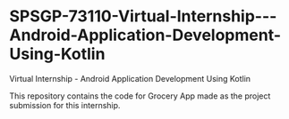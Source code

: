 # SPSGP-73110-Virtual-Internship---Android-Application-Development-Using-Kotlin
Virtual Internship - Android Application Development Using Kotlin

This repository contains the code for Grocery App made as the project submission for this internship.


